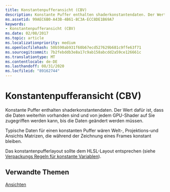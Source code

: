 ```yaml
---
title: Konstantenpufferansicht (CBV)
description: Konstante Puffer enthalten shaderkonstantendaten. Der Wert dafür ist, dass die Daten weiterhin vorhanden sind und von jedem GPU-Shader auf Sie zugegriffen werden kann, bis die Daten geändert werden müssen.
ms.assetid: 99AEC6B0-A43B-4B61-8C3A-ECC8DE1B69A7
keywords:
- Konstantenpufferansicht (CBV)
ms.date: 02/08/2017
ms.topic: article
ms.localizationpriority: medium
ms.openlocfilehash: 50b590ab931f60b67ecd527629b681c9ffe63f71
ms.sourcegitcommit: 7b2febddb3e8a17c9ab158abcdd2a59ce126661c
ms.translationtype: MT
ms.contentlocale: de-DE
ms.lasthandoff: 08/31/2020
ms.locfileid: "89162744"
---
```

# <a name="constant-buffer-view-cbv"></a>Konstantenpufferansicht (CBV)


Konstante Puffer enthalten shaderkonstantendaten. Der Wert dafür ist, dass die Daten weiterhin vorhanden sind und von jedem GPU-Shader auf Sie zugegriffen werden kann, bis die Daten geändert werden müssen.

Typische Daten für einen konstanten Puffer wären Welt-, Projektions-und Ansichts Matrizen, die während der Zeichnung eines Frames konstant bleiben.

Das konstantenpufferlayout sollte dem HLSL-Layout entsprechen (siehe [Verpackungs Regeln für konstante Variablen](/windows/desktop/direct3dhlsl/dx-graphics-hlsl-packing-rules)).

## <a name="span-idrelated-topicsspanrelated-topics"></a><span id="related-topics"></span>Verwandte Themen


[Ansichten](views.md)

 

 